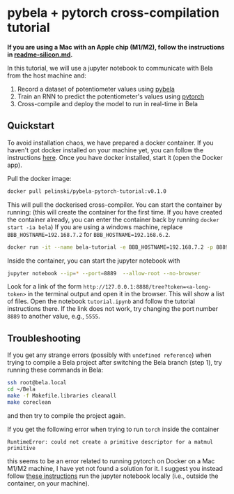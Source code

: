 # pybela + pytorch cross-compilation tutorial

**If you are using a Mac with an Apple chip (M1/M2), follow the instructions in [readme-silicon.md](readme-silicon.md).**

In this tutorial, we will use a jupyter notebook to communicate with Bela from the host machine and:

1. Record a dataset of potentiometer values using [pybela](https://github.com/belaplatform/pybela)
2. Train an RNN to predict the potentiometer's values using [pytorch](https://pytorch.org/)
3. Cross-compile and deploy the model to run in real-time in Bela

## Quickstart
To avoid installation chaos, we have prepared a docker container. If you haven't got docker installed on your machine yet, you can follow the instructions [here](https://docs.docker.com/engine/install/). Once you have docker installed, start it (open the Docker app).

Pull the docker image:

```bash
docker pull pelinski/pybela-pytorch-tutorial:v0.1.0
```

This will pull the dockerised cross-compiler. You can start the container by running:
(this will create the container for the first time. If you have created the container already, you can enter the container back by running `docker start -ia bela`)
If you are using a windows machine, replace `BBB_HOSTNAME=192.168.7.2` for `BBB_HOSTNAME=192.168.6.2`.

```bash
docker run -it --name bela-tutorial -e BBB_HOSTNAME=192.168.7.2 -p 8889:8889 pelinski/pybela-pytorch-tutorial:v0.1.0
```

Inside the container, you can start the jupyter notebook with

```bash
jupyter notebook --ip=* --port=8889  --allow-root --no-browser
```

Look for a link of the form `http://127.0.0.1:8888/tree?token=<a-long-token>` in the terminal output and open it in the browser. This will show a list of files. Open the notebook `tutorial.ipynb` and follow the tutorial instructions there. If the link does not work, try changing the port number `8889` to another value, e.g., `5555`.

## Troubleshooting

If you get any strange errors (possibly with `undefined reference`) when trying to compile a Bela project after switching the Bela branch (step 1), try running these commands in Bela:

```bash
ssh root@bela.local
cd ~/Bela
make -f Makefile.libraries cleanall
make coreclean
```

and then try to compile the project again.

If you get the following error when trying to run `torch` inside the container

```
RuntimeError: could not create a primitive descriptor for a matmul primitive
```

this seems to be an error related to running pytorch on Docker on a Mac M1/M2 machine, I have yet not found a solution for it. I suggest you instead follow [these instructions](readme-silicon.md) run the jupyter notebook locally (i.e., outside the container, on your machine).
